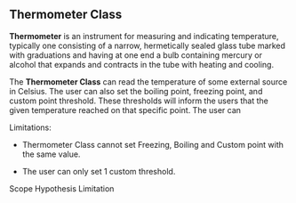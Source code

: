 <h2>Thermometer Class</h2>

<p><b>Thermometer</b> is an instrument for measuring and indicating temperature, typically one consisting of a narrow, hermetically sealed glass tube marked 
  with graduations and having at one end a bulb containing mercury or alcohol that expands and contracts in the tube with heating and cooling.</p>

<p>The <b>Thermometer Class</b> can read the temperature of some external source in Celsius. The user can also set the boiling point, freezing point, and 
custom point threshold. These thresholds will inform the users that the given temperature reached on that specific point. The user can</p>

Limitations:

- Thermometer Class cannot set Freezing, Boiling and Custom point with the same value.

- The user can only set 1 custom threshold.























Scope
Hypothesis
Limitation
